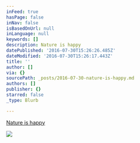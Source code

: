 ```yaml
---
inFeed: true
hasPage: false
inNav: false
isBasedOnUrl: null
inLanguage: null
keywords: []
description: Nature is happy
datePublished: '2016-07-30T15:26:26.485Z'
dateModified: '2016-07-30T15:26:17.443Z'
title: ''
author: []
via: {}
sourcePath: _posts/2016-07-30-nature-is-happy.md
authors: []
publisher: {}
starred: false
_type: Blurb

---
```

[Nature is happy][0]

[][0]
![](https://the-grid-user-content.s3-us-west-2.amazonaws.com/7261d887-eaaa-4edc-8a1f-0109be099b88.jpg)

[0]: https://thegrid.ai/nature-is-happy/nature-is-happy/